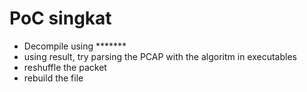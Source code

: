 # PoC singkat
- Decompile using *******
- using result, try parsing the PCAP with the algoritm in executables
- reshuffle the packet
- rebuild the file